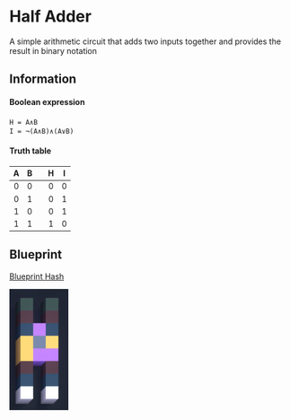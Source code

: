 # Half Adder
A simple arithmetic circuit that adds two inputs together and provides the result in binary notation

## Information

#### Boolean expression
```
H = A∧B
I = ¬(A∧B)∧(A∨B)
```

#### Truth table

| A | B |   | H | I |
|:---:|:---:|:---:|:---:|:---:|
| 0 | 0 |   | 0 | 0 |
| 0 | 1 |   | 0 | 1 |
| 1 | 0 |   | 0 | 1 |
| 1 | 1 |   | 1 | 0 |

## Blueprint

[Blueprint Hash](./half_adder.vcb)


![Half Adder](./half_adder.png)